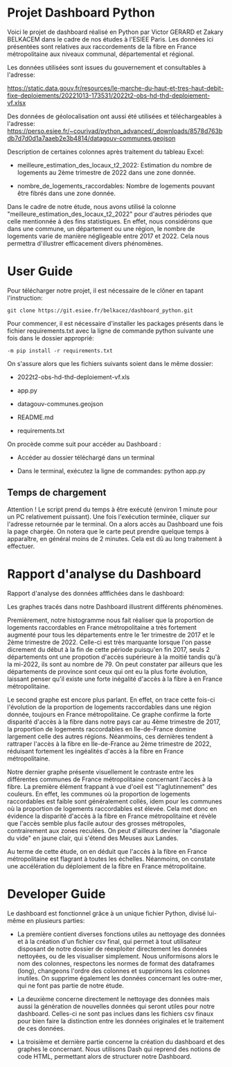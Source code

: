
# Projet Dashboard Python

  

Voici le projet de dashboard réalisé en Python par Victor GERARD et Zakary BELKACEM dans le cadre de nos études à l'ESIEE Paris. Les données ici présentées sont relatives aux raccordements de la fibre en France métropolitaine aux niveaux communal, départemental et régional.

Les données utilisées sont issues du gouvernement et consultables à l'adresse:

https://static.data.gouv.fr/resources/le-marche-du-haut-et-tres-haut-debit-fixe-deploiements/20221013-173531/2022t2-obs-hd-thd-deploiement-vf.xlsx

Des données de géolocalisation ont aussi été utilisées et téléchargeables à l'adresse: https://perso.esiee.fr/~courivad/python_advanced/_downloads/8578d763bdb7d7d0d1a7aaeb2e3b4814/datagouv-communes.geojson

  

Description de certaines colonnes après traitement du tableau Excel:

  

- meilleure_estimation_des_locaux_t2_2022: Estimation du nombre de logements au 2ème trimestre de 2022 dans une zone donnée.

- nombre_de_logements_raccordables: Nombre de logements pouvant être fibrés dans une zone donnée.

  

Dans le cadre de notre étude, nous avons utilisé la colonne "meilleure_estimation_des_locaux_t2_2022" pour d'autres périodes que celle mentionnée à des fins statistiques. En effet, nous considérons que dans une commune, un département ou une région, le nombre de logements varie de manière négligeable entre 2017 et 2022. Cela nous permettra d'illustrer efficacement divers phénomènes.

  

# User Guide

  

Pour télécharger notre projet, il est nécessaire de le clôner en tapant l'instruction:

  

    git clone https://git.esiee.fr/belkacez/dashboard_python.git

  

Pour commencer, il est nécessaire d'installer les packages présents dans le fichier requirements.txt avec la ligne de commande python suivante une fois dans le dossier approprié:

    -m pip install -r requirements.txt 

On s'assure alors que les fichiers suivants soient dans le même dossier:

  

- 2022t2-obs-hd-thd-deploiement-vf.xls

- app.py

- datagouv-communes.geojson

- README.md

- requirements.txt

  

On procède comme suit pour accéder au Dashboard :

  

- Accéder au dossier téléchargé dans un terminal

- Dans le terminal, exécutez la ligne de commandes: python app.py

## Temps de chargement

Attention ! Le script prend du temps à être exécuté (environ 1 minute pour un PC relativement puissant). Une fois l'exécution terminée, cliquer sur l'adresse retournée par le terminal. On a alors accès au Dashboard une fois la page chargée. On notera que le carte peut prendre quelque temps à apparaître, en général moins de 2 minutes. Cela est dû au long traitement à effectuer.

  
  

# Rapport d'analyse du Dashboard

  

Rapport d'analyse des données afffichées dans le dashboard:

  

Les graphes tracés dans notre Dashboard illustrent différents phénomènes.

  

Premièrement, notre histogramme nous fait réaliser que la proportion de logements raccordables en France métropolitaine a très fortement augmenté pour tous les départements entre le 1er trimestre de 2017 et le 2ème trimestre de 2022. Celle-ci est très marquante lorsque l'on passe dicrement du début à la fin de cette période puisqu'en fin 2017, seuls 2 départements ont une propotion d'accès supérieure à la moitié tandis qu'à la mi-2022, ils sont au nombre de 79. On peut constater par ailleurs que les départements de province sont ceux qui ont eu la plus forte évolution, laissant penser qu'il existe une forte inégalité d'accès à la fibre à en France métropolitaine.

  

Le second graphe est encore plus parlant. En effet, on trace cette fois-ci l'évolution de la proportion de logements raccordables dans une région donnée, toujours en France métropolitaine. Ce graphe confirme la forte disparité d'accès à la fibre dans notre pays car au 4ème trimestre de 2017, la proportion de logements raccordables en Ile-de-France domine largement celle des autres régions. Néanmoins, ces dernières tendent à rattraper l'accès à la fibre en Ile-de-France au 2ème trimestre de 2022, réduisant fortement les ingéalités d'accès à la fibre en France métropolitaine.

  

Notre dernier graphe présente visuellement le contraste entre les différentes communes de France métropolitaine concernant l'accès à la fibre. La première élément frappant à vue d'oeil est "l'aglutinnement" des couleurs. En effet, les communes où la proportion de logements raccordables est faible sont généralement collés, idem pour les communes où la proportion de logements raccordables est élevée. Cela met donc en évidence la disparité d'accès à la fibre en France métropolitaine et révèle que l'accès semble plus facile autour des grosses métropoles, contrairement aux zones reculées. On peut d'ailleurs deviner la "diagonale du vide" en jaune clair, qui s'étend des Meuses aux Landes.

  

Au terme de cette étude, on en déduit que l'accès à la fibre en France métropolitaine est flagrant à toutes les échelles. Néanmoins, on constate une accélération du déploiement de la fibre en France métropolitaine.

  

# Developer Guide

  

Le dashboard est fonctionnel grâce à un unique fichier Python, divisé lui-même en plusieurs parties:

  

- La première contient diverses fonctions utiles au nettoyage des données et à la création d'un fichier csv final, qui permet à tout utilisateur disposant de notre dossier de réexploiter directement les données nettoyées, ou de les visualiser simplement. Nous uniformisons alors le nom des colonnes, respectons les normes de format des dataframes (long), changeons l'ordre des colonnes et supprimons les colonnes inutiles. On supprime également les données concernant les outre-mer, qui ne font pas partie de notre étude.

  

- La deuxième concerne directement le nettoyage des données mais aussi la génération de nouvelles données qui seront utiles pour notre dashboard. Celles-ci ne sont pas inclues dans les fichiers csv finaux pour bien faire la distinction entre les données originales et le traitement de ces données.

  

- La troisième et dernière partie concerne la création du dashboard et des graphes le concernant. Nous utilisons Dash qui reprend des notions de code HTML, permettant alors de structurer notre Dashboard.